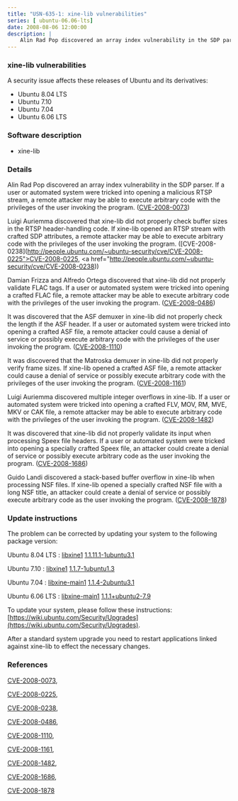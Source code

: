 ```yaml
---
title: "USN-635-1: xine-lib vulnerabilities"
series: [ ubuntu-06.06-lts]
date: 2008-08-06 12:00:00
description: |
    Alin Rad Pop discovered an array index vulnerability in the SDP parser. If a user or automated system were tricked into opening a malicious RTSP stream, a remote attacker may be able to execute arbitrary code with the privileges of the user invoking the program. ([CVE-2008-0073](http://people.ubuntu.com/~ubuntu-security/cve/CVE-2008-0073))
--- 
```

 
### xine-lib vulnerabilities

A security issue affects these releases of Ubuntu and its derivatives:

* Ubuntu 8.04 LTS
* Ubuntu 7.10
* Ubuntu 7.04
* Ubuntu 6.06 LTS

### Software description

* xine-lib 

### Details

Alin Rad Pop discovered an array index vulnerability in the SDP parser. If a user or automated system were tricked into opening a malicious RTSP stream, a remote attacker may be able to execute arbitrary code with the privileges of the user invoking the program. ([CVE-2008-0073](http://people.ubuntu.com/~ubuntu-security/cve/CVE-2008-0073))

Luigi Auriemma discovered that xine-lib did not properly check buffer sizes in the RTSP header-handling code. If xine-lib opened an RTSP stream with crafted SDP attributes, a remote attacker may be able to execute arbitrary code with the privileges of the user invoking the program. ([CVE-2008-0238](http://people.ubuntu.com/~ubuntu-security/cve/CVE-2008-0225">CVE-2008-0225</a>, <a href="http://people.ubuntu.com/~ubuntu-security/cve/CVE-2008-0238))

Damian Frizza and Alfredo Ortega discovered that xine-lib did not properly validate FLAC tags. If a user or automated system were tricked into opening a crafted FLAC file, a remote attacker may be able to execute arbitrary code with the privileges of the user invoking the program. ([CVE-2008-0486](http://people.ubuntu.com/~ubuntu-security/cve/CVE-2008-0486))

It was discovered that the ASF demuxer in xine-lib did not properly check the length if the ASF header. If a user or automated system were tricked into opening a crafted ASF file, a remote attacker could cause a denial of service or possibly execute arbitrary code with the privileges of the user invoking the program. ([CVE-2008-1110](http://people.ubuntu.com/~ubuntu-security/cve/CVE-2008-1110))

It was discovered that the Matroska demuxer in xine-lib did not properly verify frame sizes. If xine-lib opened a crafted ASF file, a remote attacker could cause a denial of service or possibly execute arbitrary code with the privileges of the user invoking the program. ([CVE-2008-1161](http://people.ubuntu.com/~ubuntu-security/cve/CVE-2008-1161))

Luigi Auriemma discovered multiple integer overflows in xine-lib. If a user or automated system were tricked into opening a crafted FLV, MOV, RM, MVE, MKV or CAK file, a remote attacker may be able to execute arbitrary code with the privileges of the user invoking the program. ([CVE-2008-1482](http://people.ubuntu.com/~ubuntu-security/cve/CVE-2008-1482))

It was discovered that xine-lib did not properly validate its input when processing Speex file headers. If a user or automated system were tricked into opening a specially crafted Speex file, an attacker could create a denial of service or possibly execute arbitrary code as the user invoking the program. ([CVE-2008-1686](http://people.ubuntu.com/~ubuntu-security/cve/CVE-2008-1686))

Guido Landi discovered a stack-based buffer overflow in xine-lib when processing NSF files. If xine-lib opened a specially crafted NSF file with a long NSF title, an attacker could create a denial of service or possibly execute arbitrary code as the user invoking the program. ([CVE-2008-1878](http://people.ubuntu.com/~ubuntu-security/cve/CVE-2008-1878)) 

### Update instructions

The problem can be corrected by updating your system to the following package version:

Ubuntu 8.04 LTS
 : [libxine1](https://launchpad.net/ubuntu/+source/xine-lib) <span> [1.1.11.1-1ubuntu3.1](https://launchpad.net/ubuntu/+source/xine-lib/1.1.11.1-1ubuntu3.1) </span> 

Ubuntu 7.10
 : [libxine1](https://launchpad.net/ubuntu/+source/xine-lib) <span> [1.1.7-1ubuntu1.3](https://launchpad.net/ubuntu/+source/xine-lib/1.1.7-1ubuntu1.3) </span> 

Ubuntu 7.04
 : [libxine-main1](https://launchpad.net/ubuntu/+source/xine-lib) <span> [1.1.4-2ubuntu3.1](https://launchpad.net/ubuntu/+source/xine-lib/1.1.4-2ubuntu3.1) </span> 

Ubuntu 6.06 LTS
 : [libxine-main1](https://launchpad.net/ubuntu/+source/xine-lib) <span> [1.1.1+ubuntu2-7.9](https://launchpad.net/ubuntu/+source/xine-lib/1.1.1+ubuntu2-7.9) </span> 

To update your system, please follow these instructions: [https://wiki.ubuntu.com/Security/Upgrades](https://wiki.ubuntu.com/Security/Upgrades).

After a standard system upgrade you need to restart applications linked against xine-lib to effect the necessary changes. 

### References

 [CVE-2008-0073](http://people.ubuntu.com/~ubuntu-security/cve/CVE-2008-0073), 

 [CVE-2008-0225](http://people.ubuntu.com/~ubuntu-security/cve/CVE-2008-0225), 

 [CVE-2008-0238](http://people.ubuntu.com/~ubuntu-security/cve/CVE-2008-0238), 

 [CVE-2008-0486](http://people.ubuntu.com/~ubuntu-security/cve/CVE-2008-0486), 

 [CVE-2008-1110](http://people.ubuntu.com/~ubuntu-security/cve/CVE-2008-1110), 

 [CVE-2008-1161](http://people.ubuntu.com/~ubuntu-security/cve/CVE-2008-1161), 

 [CVE-2008-1482](http://people.ubuntu.com/~ubuntu-security/cve/CVE-2008-1482), 

 [CVE-2008-1686](http://people.ubuntu.com/~ubuntu-security/cve/CVE-2008-1686), 

 [CVE-2008-1878](http://people.ubuntu.com/~ubuntu-security/cve/CVE-2008-1878)
 
